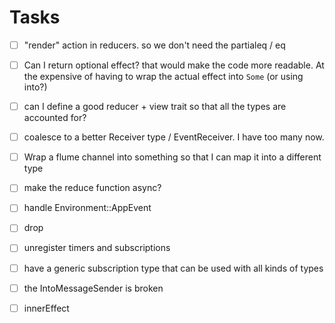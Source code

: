 # Tasks

- [ ] "render" action in reducers. so we don't need the partialeq / eq
- [ ] Can I return optional effect? that would make the code more readable. At the expensive of having to wrap the actual effect into `Some` (or using into?)
- [ ] can I define a good reducer + view trait so that all the types are accounted for?
- [ ] coalesce to a better Receiver type / EventReceiver. I have too many now.
- [ ] Wrap a flume channel into something so that I can map it into a different type
- [ ] make the reduce function async?

- [ ] handle Environment::AppEvent
- [ ] drop
- [ ] unregister timers and subscriptions
- [ ] have a generic subscription type that can be used with all kinds of types
- [ ] the IntoMessageSender is broken
- [ ] innerEffect
